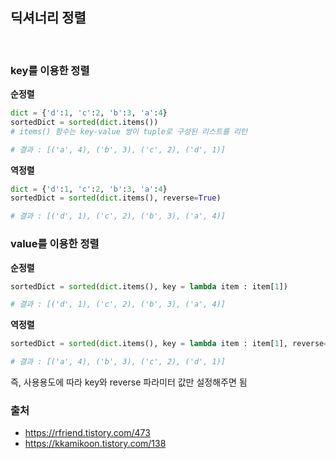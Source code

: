 ## 딕셔너리 정렬

<br>

### key를 이용한 정렬

<b>순정렬</b>

````python
dict = {'d':1, 'c':2, 'b':3, 'a':4}
sortedDict = sorted(dict.items())
# items() 함수는 key-value 쌍이 tuple로 구성된 리스트를 리턴
````

````python
# 결과 : [('a', 4), ('b', 3), ('c', 2), ('d', 1)]

````

<b>역정렬</b>

````python
dict = {'d':1, 'c':2, 'b':3, 'a':4}
sortedDict = sorted(dict.items(), reverse=True)
````

````python
# 결과 : [('d', 1), ('c', 2), ('b', 3), ('a', 4)]
````

### value를 이용한 정렬

<b>순정렬</b>

````python
sortedDict = sorted(dict.items(), key = lambda item : item[1])
````

````python
# 결과 : [('d', 1), ('c', 2), ('b', 3), ('a', 4)]
````

<b>역정렬</b>

````python
sortedDict = sorted(dict.items(), key = lambda item : item[1], reverse=True)
````

````python
# 결과 : [('a', 4), ('b', 3), ('c', 2), ('d', 1)]
````

즉, 사용용도에 따라 key와 reverse 파라미터 값만 설정해주면 됨


### 출처

- https://rfriend.tistory.com/473
- https://kkamikoon.tistory.com/138
